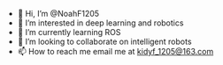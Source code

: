 - 👋 Hi, I’m @NoahF1205
- 👀 I’m interested in deep learning and robotics
- 🌱 I’m currently learning ROS
- 💞️ I’m looking to collaborate on intelligent robots
- 📫 How to reach me email me at kidyf_1205@163.com

<!---
NoahF1205/NoahF1205 is a ✨ special ✨ repository because its `README.md` (this file) appears on your GitHub profile.
You can click the Preview link to take a look at your changes.
--->
